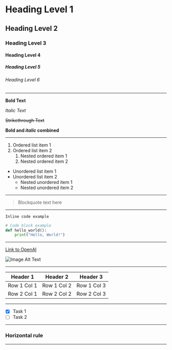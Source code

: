 
# Heading Level 1
## Heading Level 2
### Heading Level 3
#### Heading Level 4
##### Heading Level 5
###### Heading Level 6

---

**Bold Text**

*Italic Text*

~~Strikethrough Text~~

**Bold and _italic_ combined**

---

1. Ordered list item 1
2. Ordered list item 2
   1. Nested ordered item 1
   2. Nested ordered item 2

- Unordered list item 1
- Unordered list item 2
  - Nested unordered item 1
  - Nested unordered item 2

---

> Blockquote text here

---

`Inline code example`

```python
# Code block example
def hello_world():
    print("Hello, World!")
```

---

[Link to OpenAI](https://openai.com)

![Image Alt Text](https://via.placeholder.com/150 "Image Title")

---

| Header 1  | Header 2  | Header 3  |
|-----------|-----------|-----------|
| Row 1 Col 1 | Row 1 Col 2 | Row 1 Col 3 |
| Row 2 Col 1 | Row 2 Col 2 | Row 2 Col 3 |

---

- [x] Task 1
- [ ] Task 2

---

### Horizontal rule
---
